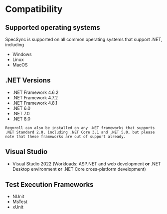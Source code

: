 # Compatibility

## Supported operating systems

SpecSync is supported on all common operating systems that support .NET, including

* Windows
* Linux 
* MacOS

## .NET Versions

- .NET Framework 4.6.2
- .NET Framework 4.7.2
- .NET Framework 4.8.1
- .NET 6.0
- .NET 7.0
- .NET 8.0

```{note}
Reqnroll can also be installed on any .NET frameworks that supports .NET Standard 2.0, including .NET Core 3.1 and .NET 5.0, but please note that these frameworks are out of support already.
```

## Visual Studio

- Visual Studio 2022 (Workloads: ASP.NET and web development **or** .NET Desktop environment **or** .NET Core cross-platform development)

## Test Execution Frameworks

- NUnit
- MsTest
- xUnit
  
